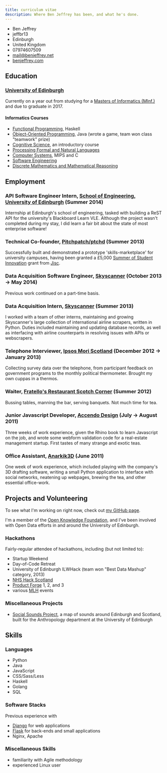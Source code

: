 ```yaml
---
title: curriculum vitae
description: Where Ben Jeffrey has been, and what he's done.
---
```


<aside class="right">
    <ul class="vcard">
      <li class="fn">Ben Jeffrey</li>
      <li class="nickname">jeffbr13</li>
      <li class="locality">Edinburgh</li>
      <li class="country-name">United Kingdom</li>
      <li class="tel">07974607509</li>
      <li><a href="mailto:mail@benjeffrey.net" class="email">mail@benjeffrey.net</a></li>
      <li><a class="url" href="https://benjeffrey.com">benjeffrey.com</a></li>
    </ul>
</aside>


Education
---------

### [University of Edinburgh](http://www.ed.ac.uk)

Currently on a year out from studying for a [Masters of Informatics (MInf.)][minf] and due to graduate in 2017.

#### Informatics Courses

- [Functional Programming](http://www.inf.ed.ac.uk/teaching/courses/inf1-fp), Haskell
- [Object-Oriented Programming](http://www.inf.ed.ac.uk/teaching/courses/inf1-op), Java (wrote a game, team won class "teamwork" prize)
- [Cognitive Science](http://www.inf.ed.ac.uk/teaching/courses/inf1-cg), an introductory course
- [Processing Formal and Natural Languages](http://www.inf.ed.ac.uk/teaching/courses/inf2a/)
- [Computer Systems](http://www.inf.ed.ac.uk/teaching/courses/inf2c-cs/), MIPS and C
- [Software Engineering](http://www.inf.ed.ac.uk/teaching/courses/inf2c-se/)
- [Discrete Mathematics and Mathematical Reasoning](http://www.inf.ed.ac.uk/teaching/courses/dmmr/)


Employment
----------

### API Software Engineer Intern, [School of Engineering, University of Edinburgh](http://eng.ed.ac.uk) (Summer 2014)

Internship at Edinburgh's school of engineering, tasked with building a ReST API for the university's Blackboard Learn VLE. Although the project wasn't completed during my stay, I did learn a fair bit about the state of most enterprise software!


### Technical Co-founder, [Pitchpatch/ptchd](http://www.ptchd.com) (Summer 2013)

Successfully built and demonstrated a prototype 'skills-marketplace' for university campuses, having been granted a £5,000 [Summer of Student Innovation](http://jisc.ac.uk/student-innovation) grant from [Jisc](http://jisc.ac.uk/).


### Data Acquisition Software Engineer, [Skyscanner](http://skyscanner.net) (October 2013 → May 2014)

Previous work continued on a part-time basis.


### Data Acquisition Intern, [Skyscanner](http://skyscanner.net) (Summer 2013)

I worked with a team of other interns, maintaining and growing Skyscanner's
large collection of international airline scrapers, written in Python.
Duties included maintaining and updating database records, as well as
interfacing with airline counterparts in resolving issues with APIs or
webscrapers.


### Telephone Interviewer, [Ipsos Mori Scotland](http://www.ipsos-mori.com/offices/scotland.aspx) (December 2012 → January 2013)

Collecting survey data over the telephone, from participant feedback on
government programs to the monthly political thermometer. Brought my own
cuppas in a thermos.


### Waiter, [Fratello's Restaurant Scotch Corner](http://www.fratellosscotchcorner.co.uk/) (Summer 2012)

Bussing tables, manning the bar, serving banquets. Not much time for tea.


### Junior Javascript Developer, [Accendo Design](http://www.accendodesign.com/) (July → August 2011)

Three weeks of work experience, given the Rhino book to learn Javascript
on the job, and wrote some webform validation code for a real-estate management
startup. First tastes of many strange and exotic teas.

### Office Assistant, [Anarkik3D](http://www.anarkik3d.co.uk/) (June 2011)

One week of work experience, which included
playing with the company's 3D drafting software, writing
a small Python application to interface with social networks,
neatening up webpages, brewing the tea, and other essential
office-work.


Projects and Volunteering
-------------------------

To see what I'm working on right now, check out [my GitHub page](https://github.com/jeffbr13?tab=repositories).

I'm a member of the [Open Knowledge Foundation](http://scot.okfn.org/),
and I've been involved with Open Data efforts in and around the University of Edinburgh.


### Hackathons

Fairly-regular attendee of hackathons, including (but not limited to):

* Startup Weekend
* Day-of-Code Retreat
* University of Edinburgh ILWHack (team won "Best Data Mashup" category, 2013)
* [NHS Hack Scotland](http://www.nhshackscotland.org.uk)
* [Product Forge](http://productforge.io) 1, 2, and 3
* various [MLH](https://mlh.io) events


### Miscellaneous Projects

- [Social Sounds Project](http://www.socialsoundsproject), a map of sounds around Edinburgh and Scotland,
    built for the Anthropology department at the University of Edinburgh


Skills
------

### Languages

- Python
- Java
- JavaScript
- CSS/Sass/Less
- Haskell
- Golang
- SQL

### Software Stacks

Previous experience with

- [Django][] for web applications
- [Flask][] for back-ends and small applications
- Nginx, Apache


### Miscellaneous Skills

- familiarity with Agile methodology
- experienced Linux user


<!-- links -->

[minf]: http://www.inf.ed.ac.uk/student-services/teaching-organisation/taught-course-information/degree-programmes/master-of-informatics
[Flask]: http://flask.pocoo.org/
[Hakyll]: http://jaspervdj.be/hakyll/
[flickr]: http://www.flickr.com/photos/jeffbr13/sets
[Django]: https://www.djangoproject.com/
